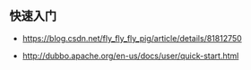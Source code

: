 ## 快速入门

* https://blog.csdn.net/fly_fly_fly_pig/article/details/81812750

* http://dubbo.apache.org/en-us/docs/user/quick-start.html

